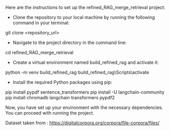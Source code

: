 
Here are the instructions to set up the refined_RAG_merge_retrieval project:
- Clone the repository to your local machine by running the following command in your terminal:

git clone <repository_url>

- Navigate to the project directory in the command line:

cd refined_RAG_merge_retrieval

- Create a virtual environment named build_refined_rag and activate it:

python -m venv build_refined_rag
build_refined_rag\Scripts\activate

- Install the required Python packages using pip:

pip install pypdf sentence_transformers
pip install -U langchain-community
pip install chromadb langchain transformers pypdf2 


Now, you have set up your environment with the necessary dependencies. You can proceed with running the project.

Dataset taken from : https://digitalcorpora.org/corpora/file-corpora/files/